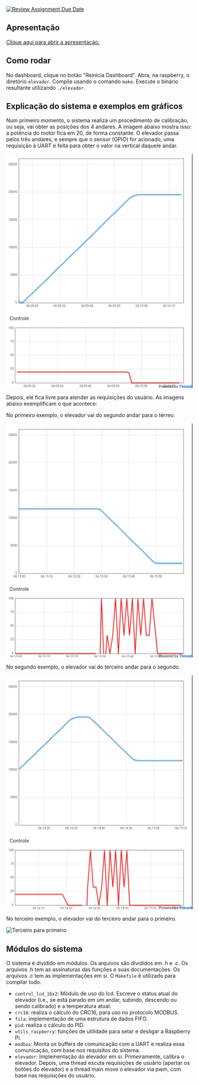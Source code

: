 [![Review Assignment Due Date](https://classroom.github.com/assets/deadline-readme-button-24ddc0f5d75046c5622901739e7c5dd533143b0c8e959d652212380cedb1ea36.svg)](https://classroom.github.com/a/3JMEv0-8)

## Apresentação

[Clique aqui para abrir a apresentação.](https://www.youtube.com/watch?v=rvOFNjYXXkA)



## Como rodar

No dashboard, clique no botão "Reinicia Dashboard". Abra, na raspberry, o diretório `elevador`. Compile usando o comando `make`. Execute o binário resultante utilizando `./elevador`.



## Explicação do sistema e exemplos em gráficos

Num primeiro momento, o sistema realiza um procedimento de calibração, ou seja, vai obter as posições dos 4 andares. A imagem abaixo mostra isso: a potência do motor fica em 20, de forma constante. O elevador passa pelos três andares, e sempre que o sensor (GPIO) for acionado, uma requisição à UART é feita para obter o valor na vertical daquele andar.

![Elevador calibrado](imagens/calibrado.png)

Depois, ele fica livre para atender as requisições do usuário. As imagens abaixo exemplificam o que acontece:

No primeiro exemplo, o elevador vai do segundo andar para o térreo.

![Elevador indo do segundo andar para o térreo](imagens/segundo_para_terreo.png)

No segundo exemplo, o elevador vai do terceiro andar para o segundo.

![Terceiro para segundo](imagens/terceiro_para_segundo.png)



No terceiro exemplo, o elevador vai do terceiro andar para o primeiro.

![Terceiro para primeiro](/home/lucas/trabalhos_fse/trabalho-2-2023-2-lucasqueiroz23/imagens/terceiro_para_primeiro.png)



## Módulos do sistema

O sistema é dividido em módulos. Os arquivos são divididos em .h e .c. Os arquivos .h tem as assinaturas das funções e suas documentações. Os arquivos .c tem as implementações em si. O `Makefile` é utilizado para compilar tudo.

- `control_lcd_16x2`: Módulo de uso do lcd. Escreve o status atual do elevador (i.e., se está parado em um andar, subindo, descendo ou sendo calibrado) e a temperatura atual.
- `crc16`: realiza o cálculo do CRC16, para uso no protocolo MODBUS.
- `fila`: implementação de uma estrutura de dados FIFO. 
- `pid`: realiza o cálculo do PID.
- `utils_raspberry`: funções de utilidade para setar e desligar a Raspberry Pi.
- `modbus`: Monta os buffers de comunicação com a UART e realiza essa comunicação, com base nos requisitos do sistema.
- `elevador`: Implementação do elevador em si. Primeiramente, calibra o elevador. Depois, uma thread escuta requisições de usuário (apertar os botões do elevador) e a thread main move o elevador via pwm, com base nas requisições do usuário.
